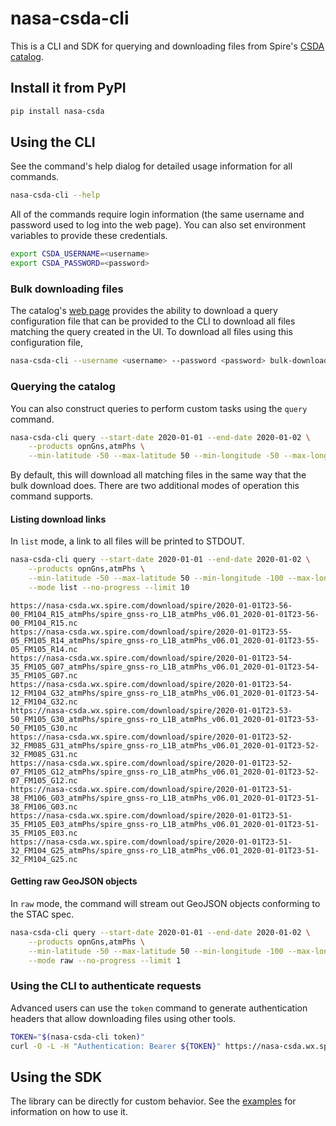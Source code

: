 # nasa-csda-cli

This is a CLI and SDK for querying and downloading files from Spire's
[CSDA catalog](https://nasa-csda.wx.spire.com/).

## Install it from PyPI

```bash
pip install nasa-csda
```

## Using the CLI

See the command's help dialog for detailed usage information for all commands.

```bash
nasa-csda-cli --help
```

All of the commands require login information (the same username and password
used to log into the web page). You can also set environment variables to provide
these credentials.

```bash
export CSDA_USERNAME=<username>
export CSDA_PASSWORD=<password>
```

### Bulk downloading files

The catalog's [web page](https://nasa-csda.wx.spire.com/) provides the 
ability to download a query configuration file that can be provided to
the CLI to download all files matching the query created in the UI. To
download all files using this configuration file,

```bash
nasa-csda-cli --username <username> --password <password> bulk-download download-config.json
```

### Querying the catalog

You can also construct queries to perform custom tasks using the `query`
command.

```bash
nasa-csda-cli query --start-date 2020-01-01 --end-date 2020-01-02 \
    --products opnGns,atmPhs \
    --min-latitude -50 --max-latitude 50 --min-longitude -50 --max-longitude 50
```

By default, this will download all matching files in the same way that the bulk
download does. There are two additional modes of operation this command supports.

#### Listing download links

In `list` mode, a link to all files will be printed to STDOUT.

```bash
nasa-csda-cli query --start-date 2020-01-01 --end-date 2020-01-02 \
    --products opnGns,atmPhs \
    --min-latitude -50 --max-latitude 50 --min-longitude -100 --max-longitude 100 \
    --mode list --no-progress --limit 10
```
```
https://nasa-csda.wx.spire.com/download/spire/2020-01-01T23-56-00_FM104_R15_atmPhs/spire_gnss-ro_L1B_atmPhs_v06.01_2020-01-01T23-56-00_FM104_R15.nc
https://nasa-csda.wx.spire.com/download/spire/2020-01-01T23-55-05_FM105_R14_atmPhs/spire_gnss-ro_L1B_atmPhs_v06.01_2020-01-01T23-55-05_FM105_R14.nc
https://nasa-csda.wx.spire.com/download/spire/2020-01-01T23-54-35_FM105_G07_atmPhs/spire_gnss-ro_L1B_atmPhs_v06.01_2020-01-01T23-54-35_FM105_G07.nc
https://nasa-csda.wx.spire.com/download/spire/2020-01-01T23-54-12_FM104_G32_atmPhs/spire_gnss-ro_L1B_atmPhs_v06.01_2020-01-01T23-54-12_FM104_G32.nc
https://nasa-csda.wx.spire.com/download/spire/2020-01-01T23-53-50_FM105_G30_atmPhs/spire_gnss-ro_L1B_atmPhs_v06.01_2020-01-01T23-53-50_FM105_G30.nc
https://nasa-csda.wx.spire.com/download/spire/2020-01-01T23-52-32_FM085_G31_atmPhs/spire_gnss-ro_L1B_atmPhs_v06.01_2020-01-01T23-52-32_FM085_G31.nc
https://nasa-csda.wx.spire.com/download/spire/2020-01-01T23-52-07_FM105_G12_atmPhs/spire_gnss-ro_L1B_atmPhs_v06.01_2020-01-01T23-52-07_FM105_G12.nc
https://nasa-csda.wx.spire.com/download/spire/2020-01-01T23-51-38_FM106_G03_atmPhs/spire_gnss-ro_L1B_atmPhs_v06.01_2020-01-01T23-51-38_FM106_G03.nc
https://nasa-csda.wx.spire.com/download/spire/2020-01-01T23-51-35_FM105_E03_atmPhs/spire_gnss-ro_L1B_atmPhs_v06.01_2020-01-01T23-51-35_FM105_E03.nc
https://nasa-csda.wx.spire.com/download/spire/2020-01-01T23-51-32_FM104_G25_atmPhs/spire_gnss-ro_L1B_atmPhs_v06.01_2020-01-01T23-51-32_FM104_G25.nc
```

#### Getting raw GeoJSON objects

In `raw` mode, the command will stream out GeoJSON objects conforming to the STAC spec.

```bash
nasa-csda-cli query --start-date 2020-01-01 --end-date 2020-01-02 \
    --products opnGns,atmPhs \
    --min-latitude -50 --max-latitude 50 --min-longitude -100 --max-longitude 100 \
    --mode raw --no-progress --limit 1
```

### Using the CLI to authenticate requests

Advanced users can use the `token` command to generate authentication headers that allow
downloading files using other tools.

```bash
TOKEN="$(nasa-csda-cli token)"
curl -O -L -H "Authentication: Bearer ${TOKEN}" https://nasa-csda.wx.spire.com/download/spire/2020-01-01T23-56-00_FM104_R15_atmPhs/spire_gnss-ro_L1B_atmPhs_v06.01_2020-01-01T23-56-00_FM104_R15.nc
```

## Using the SDK

The library can be directly for custom behavior. See the [examples](examples) for information
on how to use it.
